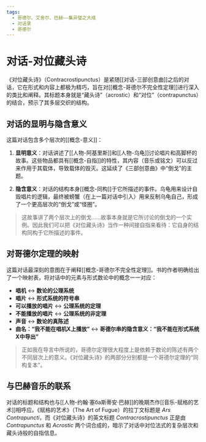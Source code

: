 ```yaml
---
tags:
  - 哥德尔、艾舍尔、巴赫——集异璧之大成
  - 对话录
  - 哥德尔
---
```


# 对话-对位藏头诗

《对位藏头诗》（Contracrostipunctus）是紧随[[对话-三部创意曲]]之后的对话，它在形式和内容上都极为精巧，旨在对[[概念-哥德尔不完全性定理]]进行深入的类比和阐释。其标题本身就是“藏头诗”（acrostic）和“对位”（contrapunctus）的结合，预示了其多层交织的结构。

## 对话的显明与隐含意义

这篇对话包含多个层次的[[概念-意义]]：

1.  **显明意义**：对话讲述了[[人物-阿基里斯]]和[[人物-乌龟]]讨论唱片和高脚杯的故事。这些物品都具有[[概念-自指]]的特性，其内容（音乐或铭文）可以反过来作用于其载体，导致载体的毁灭。这延续了《三部创意曲》中“倒戈”的主题。

2.  **隐含意义**：对话的结构本身[[概念-同构]]于它所描述的事件。乌龟用来设计自毁唱片的逻辑，最终被螃蟹（在上一篇对话中引入）用来反制乌龟自己，形成了一个更高层次的“倒戈”或“怪圈”。

> 这故事讲了两个层次上的倒戈……故事本身就是它所讨论的倒戈的一个实例。因此我们可以把《对位藏头诗》当作一种间接自指来看待：它自身的结构同构于它所描述的事件。

## 对哥德尔定理的映射

这篇对话最深刻的意图在于阐释[[概念-哥德尔不完全性定理]]。书的作者明确给出了一个映射表，将对话中的元素与形式数论中的概念一一对应：

- **唱机** ↔ **数论的公理系统**
- **唱片** ↔ **形式系统的符号串**
- **可以播放的唱片** ↔ **公理系统的定理**
- **不能播放的唱片** ↔ **公理系统的非定理**
- **声音** ↔ **数论的真陈述**
- **曲名：“我不能在唱机X上播放”** ↔ **哥德尔串的隐含意义：“我不能在形式系统X中导出”**

> 正如我在导言中所说的，哥德尔定理很大程度上是依赖于数论的陈述有两个不同层次上的意义。《对位藏头诗》的两部分分别都是一个哥德尔定理的“同构复本”。

## 与巴赫音乐的联系

对话的标题和结构也与[[人物-约翰·塞ба斯蒂安·巴赫]]的晚期杰作[[音乐-赋格的艺术]]相呼应。《赋格的艺术》（The Art of Fugue）的拉丁文标题是 *Ars Contrapuncti*，而《对位藏头诗》的英文标题 *Contracrostipunctus* 正是由 *Contrapunctus* 和 *Acrostic* 两个词合成的，暗示了对话中对位法式的复杂层次和藏头诗般的自指信息。

